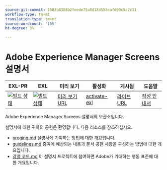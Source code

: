 ```yaml
---
source-git-commit: 1583b8388b2feede75a8d18d555eafd09c5a2c11
workflow-type: tm+mt
translation-type: tm+mt
source-wordcount: '155'
ht-degree: 3%

---
```

# Adobe Experience Manager Screens 설명서

| EXL-PR | EXL | 미리 보기 | 활성화 | 게시됨 | 도움말 |
|--- |--- |--- |--- |--- |--- |
| [![빌드 상태](https://docs.ci.corp.adobe.com/view/exl-pr/job/experience-manager-screens.en_pr-exl/badge/icon)](https://docs.ci.corp.adobe.com/view/exl-pr/job/experience-manager-screens.en_pr-exl/lastBuild/) | [![빌드 상태](https://docs.ci.corp.adobe.com/view/exl-pr/job/experience-manager-screens.en_exl/lastBuild/badge/icon)](https://docs.ci.corp.adobe.com/view/exl-pr/job/experience-manager-screens.en_exl/lastBuild/lastBuild) | [미리 보기 URL](https://experienceleague.corp.adobe.com/docs/experience-manager-screens/using/about-guide.html?lang=en) | [activate-exl](https://docs.ci.corp.adobe.com/job/activate-exl/build/) | [라이브 URL](https://experienceleague.adobe.com/docs/experience-manager-screens/using/about-guide.html?lang=en) | [작성 안내서](https://experienceleague.adobe.com/docs/authoring-guide-exl/using/home.html?lang=en) |

Adobe Experience Manager Screens 설명서의 보관소입니다.

설명서에 대한 귀하의 공헌은 환영합니다. 다음 리소스를 참조하십시오.

* [proging.md](contributing.md) 설명서에 기여하는 방법에 대한 개요입니다.
* [guidelines.md](guidelines.md) 증여에 예상되는 내용과 문서 공헌 사항을 구성하는 방법에 대한 개요입니다.
* [강령 코드.md](code-of-conduct.md) 이 설명서 프로젝트에 참여하면 Adobe가 기대하는 행동 표준에 대한 개요입니다.
